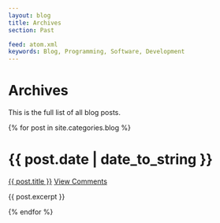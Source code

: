 ```yaml
---
layout: blog
title: Archives
section: Past

feed: atom.xml
keywords: Blog, Programming, Software, Development
---
```


Archives
========

This is the full list of all blog posts.

{% for post in site.categories.blog %}
<div class="section list">
  <h1>{{ post.date | date_to_string }}</h1>
  <p class="line">
  <a class="title" href="{{ post.url }}">{{ post.title }}</a>
  <a class="comments" href="{{ post.url }}#disqus_thread">View Comments</a>
  </p>
  <p class="excerpt">{{ post.excerpt }}</p>
</div>
{% endfor %}
